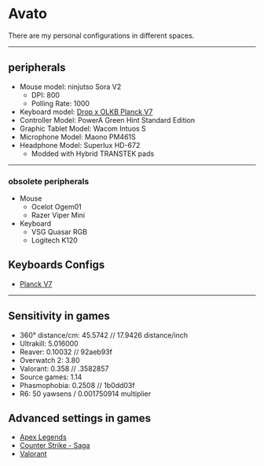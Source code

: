 # Avato
There are my personal configurations in different spaces.

--- 

## peripherals
- Mouse model: ninjutso Sora V2
  - DPI: 800
  - Polling Rate: 1000
- Keyboard model: [Drop x OLKB Planck V7](Personal/Keyboards/Planck/rev7)
- Controller Model: PowerA Green Hint Standard Edition
- Graphic Tablet Model: Wacom Intuos S
- Microphone Model: Maono PM461S
- Headphone Model: Superlux HD-672
  - Modded with Hybrid TRANSTEK pads

---

### obsolete peripherals
- Mouse
  - Ocelot Ogem01
  - Razer Viper Mini
- Keyboard
  - VSG Quasar RGB
  - Logitech K120
## Keyboards Configs
- [Planck V7](Personal/Keyboards/Planck/rev7)

---

## Sensitivity in games
- 360° distance/cm: 45.5742 // 17.9426 distance/inch
- Ultrakill: 5.016000
- Reaver: 0.10032 // 92aeb93f
- Overwatch 2: 3.80
- Valorant: 0.358 // .3582857
- Source games: 1.14
- Phasmophobia: 0.2508 // 1b0dd03f
- R6: 50 yawsens / 0.001750914 multiplier

## Advanced settings in games
- [Apex Legends](Personal/Games/Apex_Legends)
- [Counter Strike - Saga](Personal/Games/Counter_Strike)
- [Valorant](Personal/Games/VALORANT)
